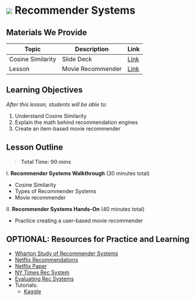 # ![](https://ga-dash.s3.amazonaws.com/production/assets/logo-9f88ae6c9c3871690e33280fcf557f33.png) Recommender Systems

## Materials We Provide

| Topic | Description | Link |
| --- | --- | --- |
| Cosine Similarity | Slide Deck | [Link](./recommender.pdf)|
| Lesson | Movie Recommender | [Link](./starter-code.ipynb)|

## Learning Objectives

*After this lesson, students will be able to:*

1. Understand Cosine Similarity
2. Explain the math behind recommendation engines
3. Create an item-based movie recommender

## Lesson Outline

> **Total Time: 90 mins**

I. **Recommender Systems Walkthrough** (30 minutes total)

- Cosine Similarity
- Types of Recommender Systems
- Movie recommender

II. **Recommender Systems Hands-On** (40 minutes total)

- Practice creating a user-based movie recommender

## OPTIONAL: Resources for Practice and Learning

- [Wharton Study of Recommender Systems](http://knowledge.wharton.upenn.edu/article/recommended-for-you-how-well-does-personalized-marketing-work/)
- [Netflix Recommendations](https://www.rtinsights.com/netflix-recommendations-machine-learning-algorithms/)
- [Netflix Paper](http://dl.acm.org/citation.cfm?id=2843948)
- [NY Times Rec System](https://open.blogs.nytimes.com/2015/08/11/building-the-next-new-york-times-recommendation-engine)
- [Evaluating Rec Systems](https://www.quora.com/How-do-you-measure-and-evaluate-the-quality-of-recommendation-engines)
- Tutorials:
    - [Kaggle](https://www.kaggle.com/gspmoreira/recommender-systems-in-python-101)
